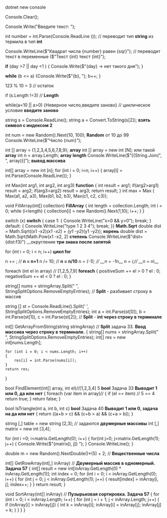 dotnet new console

Console.Clear();

Console.Write("Введите текст: ");

int number = int.Parse(Console.ReadLine ());  // переводит тип __string__ из термила в тип __int__

Console.WriteLine($"Квадрат числа {number} равен {sqr}"); // переводит текст в переменные ($"Текст {int} текст {int}");

__if__ (day >7 || day <1 )
{
Console.Write($"{day} -> нет такого дня");
}

__while__ (b <= a)
{Console.Write($"{b}, ");
    b++;
}

123 % 10 = 3 // остаток

if (s.Length !=3) // __Length__

while(a<10 || a>0)
{Неверное число,введите заново} // циклическое условие __введите заново__

string s = Console.ReadLine();
string a = Convert.ToString(s[2]); __взять символ с индексом 2__

int num = new Random().Next(10, 100); __Random__ от 10 до 99
Console.WriteLine($"Число {num}");

int [] array = {1,2,3,4,5,6,7,8,9}; __array__
int [] array = new int [N];  или такой __array__
int n = array.Length; __array__ __length__
Console.WriteLine($"[{String.Join(", ", array)}]"); __вывод массива__

int[] array = new int [n];
for (int i = 0; i<n; i++)
{
    array[i] = int.Parse(Console.ReadLine());
}

int Max(int arg1, int arg2, int arg3) __function__
{
    int result = arg1;
    if(arg2>arg1) result = arg2;
    if(arg3>arg2) result = arg3;
    return result;
}
int max = Max ( Max(a1, a2, a3), Max(b1, b2, b3), Max(c1, c2, c3));

void FillArray(int[] collection) __FillArray__
{
    int length = collection.Length;
    int i = 0;
    while (i<length)
    {
        collection[i] = new Random().Next(1,10);
        i++;
    }
}

switch (x)  __switch__
{
    case 1:
    {
        Console.WriteLine("x>0 && y>0");
        break;
    }
      default:
    {
        Console.WriteLine("type 1 2 3 4");
        break;
    }}
                                                                    __Math.Sqrt__
    double dist = Math.Sqrt((x1 -x2)*(x1 -x2) + (y1 -y2)*(y1 -y2));  __корень__
    double dist = Math.Sqrt(Math.Pow(x1 -x2, 2) __степень__
    Console.WriteLine($"dist={dist:f3}") __округление __три знака после запятой__

for (int i = 0; i < n; i++) __цикл for__

n += ; // __n = n+1__
n /= 10; // __n = n/10__
n *= (-1);  // __n = -1*n__
n *= i;// __n = n*i__

foreach (int el in array) // [1,2,5,7,9] __foreach__
{
    positiveSum += el > 0 ? el : 0;
    negativeSum += el < 0 ? el : 0;
}

string[] nums = stringArray.Split(" ", StringSplitOptions.RemoveEmptyEntries); // __Split__ - разбивает строку в массив

string [] st = Console.ReadLine().Split(' ', StringSplitOptions.RemoveEmptyEntries); 
int a = int.Parse(st[0]), b = int.Parse(st[1]), c = int.Parse(st[2]); // __Split__ - __int через строку в терминале__

int[] GetArrayFromString(string stringArray) // __Split__ задача 33. __Ввод массива через строку в терминале.__
{
    string[] nums = stringArray.Split(" ", StringSplitOptions.RemoveEmptyEntries);
    int[] res = new int[nums.Length];

    for (int i = 0; i < nums.Length; i++)
    {
        res[i] = int.Parse(nums[i]);
    }
    return res;
}

bool FindElement(int[] array, int el)//[1,2,3,4] 5 __bool__ Задача 33 __Выводит 1 или 0, да или нет__
{
    foreach (var item in array)//
    {
        if (el == item) // 5 == 4
            return true; 
    }
    return false;
}

bool IsTriangle(int a, int b, int c) __bool__ Задача 40 __Выводит 1 или 0, задача на да или нет__
{
    return ((a+b > c) && (c+b > a) && (c+a > b));
}

string [,] table = new string [2,3]; // задаются __двумерные массивы__
int [,] matrix = new int [3,4];

for (int i =0; i<matrix.GetLength(0); i++)
{
    for(int j=0; j<matrix.GetLength(1); j++)
    {
        Console.Write($"{matrix[i, j]} ");
    }
Console.WriteLine();
}

double m = new Random().NextDouble()*(5) + 2; // __Вещественные числа__


int[] GetRowArray(int[,] inArray) // __Двумерный массив в одномерный. Задача 57__
{
    int[] result = new int[inArray.GetLength(0) * inArray.GetLength(1)];
    int index = 0;
    for (int i = 0; i < inArray.GetLength(0); i++)
    {
        for (int j = 0; j < inArray.GetLength(1); j++)
        {
            result[index] = inArray[i, j];
            index++;
        }
    }
    return result;
}

void SortArray(int[] inArray)  // __Пузырьковая сортировка. Задача 57__
{
    for (int i = 0; i < inArray.Length; i++)
    {
        for (int j = i + 1; j < inArray.Length; j++)
        {
            if (inArray[i] > inArray[j])
            {
                int k = inArray[i];
                inArray[i] = inArray[j];
                inArray[j] = k;
            }
        }
    }
}